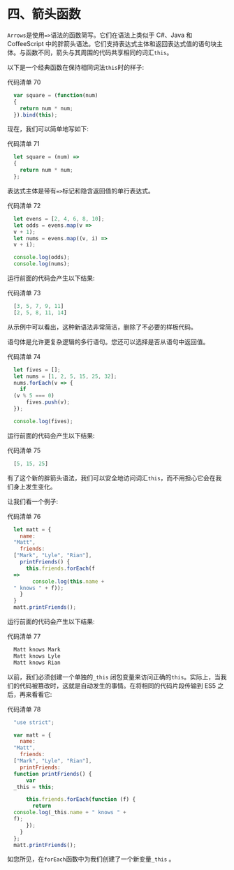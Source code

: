 # 四、箭头函数

`Arrows`是使用`=>`语法的函数简写。它们在语法上类似于 C#、Java 和 CoffeeScript 中的胖箭头语法。它们支持表达式主体和返回表达式值的语句块主体。与函数不同，箭头与其周围的代码共享相同的词汇`this`。

以下是一个经典函数在保持相同词法`this`时的样子:

代码清单 70

```js
  var square = (function(num)
  {
    return num * num;
  }).bind(this);

```

现在，我们可以简单地写如下:

代码清单 71

```js
  let square = (num) =>
  {
    return num * num;
  };

```

表达式主体是带有`=>`标记和隐含返回值的单行表达式。

代码清单 72

```js
  let evens = [2, 4, 6, 8, 10];
  let odds = evens.map(v =>
  v + 1);
  let nums = evens.map((v, i) =>
  v + i);

  console.log(odds);
  console.log(nums);

```

运行前面的代码会产生以下结果:

代码清单 73

```js
  [3, 5, 7, 9, 11]
  [2, 5, 8, 11, 14]

```

从示例中可以看出，这种新语法非常简洁，删除了不必要的样板代码。

语句体是允许更复杂逻辑的多行语句。您还可以选择是否从语句中返回值。

代码清单 74

```js
  let fives = [];
  let nums = [1, 2, 5, 15, 25, 32];
  nums.forEach(v => {
    if
  (v % 5 === 0)
      fives.push(v);
  });

  console.log(fives);

```

运行前面的代码会产生以下结果:

代码清单 75

```js
  [5, 15, 25] 

```

有了这个新的胖箭头语法，我们可以安全地访问词汇`this`，而不用担心它会在我们身上发生变化。

让我们看一个例子:

代码清单 76

```js
  let matt = {
    name:
  "Matt",
    friends:
  ["Mark", "Lyle", "Rian"],
    printFriends() {
      this.friends.forEach(f
  =>
        console.log(this.name +
  " knows " + f));
    }
  }
  matt.printFriends();

```

运行前面的代码会产生以下结果:

代码清单 77

```js
  Matt knows Mark
  Matt knows Lyle
  Matt knows Rian 

```

以前，我们必须创建一个单独的`_this` 闭包变量来访问正确的`this`。实际上，当我们的代码被篡改时，这就是自动发生的事情。在将相同的代码片段传输到 ES5 之后，再来看看它:

代码清单 78

```js
  "use strict";

  var matt = {
    name:
  "Matt",
    friends:
  ["Mark", "Lyle", "Rian"],
    printFriends:
  function printFriends() {
      var
  _this = this;

      this.friends.forEach(function (f) {
        return
  console.log(_this.name + " knows " +
  f);
      });
    }
  };
  matt.printFriends();

```

如您所见，在`forEach`函数中为我们创建了一个新变量`_this` 。